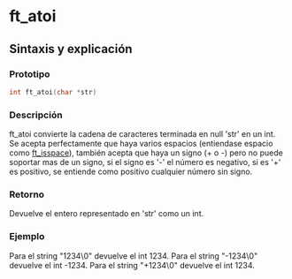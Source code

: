 # ft\_atoi
## Sintaxis y explicación
### Prototipo
```c
int ft_atoi(char *str)
```
### Descripción
ft\_atoi convierte la cadena de caracteres terminada en null 'str' en un int.\
Se acepta perfectamente que haya varios espacios (entiendase espacio como [ft_isspace](ft_isspace.md)), también acepta que haya un signo (+ o -) pero no puede soportar mas de un signo, si el signo es '-' el número es negativo, si es '+' es positivo, se entiende como positivo cualquier número sin signo.
### Retorno
Devuelve el entero representado en 'str' como un int.
### Ejemplo
Para el string "1234\0" devuelve el int 1234.
Para el string "-1234\0" devuelve el int -1234.
Para el string "+1234\0" devuelve el int 1234.